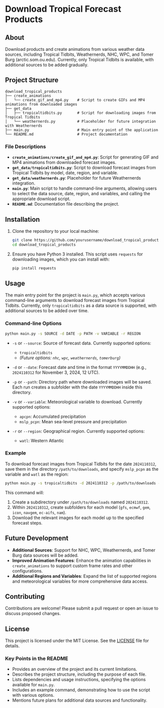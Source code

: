 # Download Tropical Forecast Products

## About
Download products and create animations from various weather data sources, including Tropical Tidbits, Weathernerds, NHC, WPC, and Tomer Burg (arctic.som.ou.edu). Currently, only Tropical Tidbits is available, with additional sources to be added gradually.

## Project Structure

```plaintext
download_tropical_products
├── create_animations
│   └── create_gif_and_mp4.py    # Script to create GIFs and MP4 animations from downloaded images
├── get_data
│   ├── tropicaltidbits.py       # Script for downloading images from Tropical Tidbits
│   └── weathernerds.py          # Placeholder for future integration with Weathernerds
├── main.py                      # Main entry point of the application
└── README.md                    # Project documentation
```

### File Descriptions

- **`create_animations/create_gif_and_mp4.py`**: Script for generating GIF and MP4 animations from downloaded forecast images.
- **`get_data/tropicaltidbits.py`**: Script to download forecast images from Tropical Tidbits by model, date, region, and variable.
- **`get_data/weathernerds.py`**: Placeholder for future Weathernerds integration.
- **`main.py`**: Main script to handle command-line arguments, allowing users to select the data source, date, region, and variables, and calling the appropriate download script.
- **`README.md`**: Documentation file describing the project.

## Installation

1. Clone the repository to your local machine:
   ```bash
   git clone https://github.com/yourusername/download_tropical_products.git
   cd download_tropical_products
   ```
2. Ensure you have Python 3 installed. This script uses `requests` for downloading images, which you can install with:
   ```bash
   pip install requests
   ```

## Usage

The main entry point for the project is `main.py`, which accepts various command-line arguments to download forecast images from Tropical Tidbits. Currently, only `tropicaltidbits` as a data source is supported, with additional sources to be added over time.

### Command-line Options

```bash
python main.py -s SOURCE -d DATE -p PATH -v VARIABLE -r REGION
```

- `-s` or `--source`: Source of forecast data. Currently supported options:
  - `tropicaltidbits`
  - *(Future options: `nhc`, `wpc`, `weathernerds`, `tomerburg`)*

- `-d` or `--date`: Forecast date and time in the format `YYYYMMDDHH` (e.g., `2024110312` for November 3, 2024, 12 UTC).
  
- `-p` or `--path`: Directory path where downloaded images will be saved. Each run creates a subfolder with the date `YYYYMMDDHH` inside this directory.

- `-v` or `--variable`: Meteorological variable to download. Currently supported options:
  - `apcpn`: Accumulated precipitation
  - `mslp_pcpn`: Mean sea-level pressure and precipitation

- `-r` or `--region`: Geographical region. Currently supported options:
  - `watl`: Western Atlantic

### Example

To download forecast images from Tropical Tidbits for the date `2024110312`, save them in the directory `/path/to/downloads`, and specify `mslp_pcpn` as the variable and `watl` as the region:

```bash
python main.py -s tropicaltidbits -d 2024110312 -p /path/to/downloads -v mslp_pcpn -r watl
```

This command will:

1. Create a subdirectory under `/path/to/downloads` named `2024110312`.
2. Within `2024110312`, create subfolders for each model (`gfs`, `ecmwf`, `gem`, `icon`, `navgem`, `ec-aifs`, `nam`).
3. Download the relevant images for each model up to the specified forecast steps.

## Future Development

- **Additional Sources**: Support for NHC, WPC, Weathernerds, and Tomer Burg data sources will be added.
- **Improved Animation Features**: Enhance the animation capabilities in `create_animations` to support custom frame rates and other configurations.
- **Additional Regions and Variables**: Expand the list of supported regions and meteorological variables for more comprehensive data access.

## Contributing

Contributions are welcome! Please submit a pull request or open an issue to discuss proposed changes.

## License

This project is licensed under the MIT License. See the [LICENSE](LICENSE) file for details.


### Key Points in the README

- Provides an overview of the project and its current limitations.
- Describes the project structure, including the purpose of each file.
- Lists dependencies and usage instructions, specifying the options available for `main.py`.
- Includes an example command, demonstrating how to use the script with various options.
- Mentions future plans for additional data sources and functionality.
